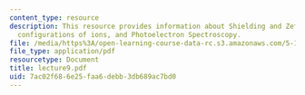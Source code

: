 ```yaml
---
content_type: resource
description: This resource provides information about Shielding and Zeff, electron
  configurations of ions, and Photoelectron Spectroscopy.
file: /media/https%3A/open-learning-course-data-rc.s3.amazonaws.com/5-112-principles-of-chemical-science-fall-2005/7ac02f686e25faa6debb3db689ac7bd0_lecture9.pdf
file_type: application/pdf
resourcetype: Document
title: lecture9.pdf
uid: 7ac02f68-6e25-faa6-debb-3db689ac7bd0
---
```

